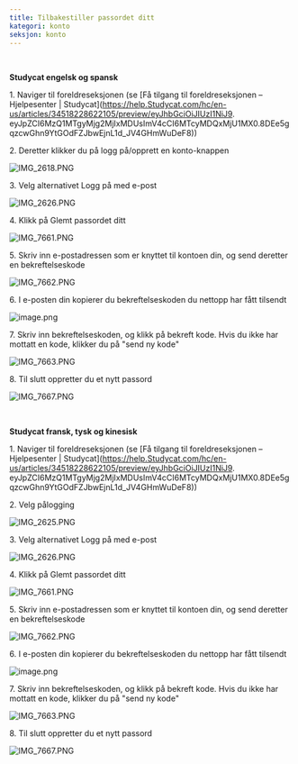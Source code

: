 ```yaml
---
title: Tilbakestiller passordet ditt
kategori: konto
seksjon: konto
---
```

 


**Studycat engelsk og spansk**


1\. Naviger til foreldreseksjonen (se [Få tilgang til foreldreseksjonen – Hjelpesenter \| Studycat](https://help.Studycat.com/hc/en-us/articles/34518228622105/preview/eyJhbGciOiJIUzI1NiJ9. eyJpZCI6MzQ1MTgyMjg2MjIxMDUsImV4cCI6MTcyMDQxMjU1MX0.8DEe5gqzcwGhn9YtGOdFZJbwEjnL1d_JV4GHmWuDeF8))


2\. Deretter klikker du på logg på/opprett en konto-knappen


![IMG_2618.PNG](https://help.Studycat.com/hc/article_attachments/34482878992025)


3\. Velg alternativet Logg på med e-post


![IMG_2626.PNG](https://help.Studycat.com/hc/article_attachments/34482878995737)


4\. Klikk på Glemt passordet ditt


![IMG_7661.PNG](https://help.Studycat.com/hc/article_attachments/34469007160729)


5\. Skriv inn e-postadressen som er knyttet til kontoen din, og send deretter en bekreftelseskode


![IMG_7662.PNG](https://help.Studycat.com/hc/article_attachments/34469007168281)


6\. I e-posten din kopierer du bekreftelseskoden du nettopp har fått tilsendt


![image.png](https://help.Studycat.com/hc/article_attachments/34469007171481)


7\. Skriv inn bekreftelseskoden, og klikk på bekreft kode. Hvis du ikke har mottatt en kode, klikker du på "send ny kode"


![IMG_7663.PNG](https://help.Studycat.com/hc/article_attachments/34469007173273)


8\. Til slutt oppretter du et nytt passord


![IMG_7667.PNG](https://help.Studycat.com/hc/article_attachments/34469053229337)


 


**Studycat fransk, tysk og kinesisk**


1\. Naviger til foreldreseksjonen (se [Få tilgang til foreldreseksjonen – Hjelpesenter \| Studycat](https://help.Studycat.com/hc/en-us/articles/34518228622105/preview/eyJhbGciOiJIUzI1NiJ9. eyJpZCI6MzQ1MTgyMjg2MjIxMDUsImV4cCI6MTcyMDQxMjU1MX0.8DEe5gqzcwGhn9YtGOdFZJbwEjnL1d_JV4GHmWuDeF8))


2\. Velg pålogging


![IMG_2625.PNG](https://help.Studycat.com/hc/article_attachments/34482879039257)


3\. Velg alternativet Logg på med e-post


![IMG_2626.PNG](https://help.Studycat.com/hc/article_attachments/34482878995737)


4\. Klikk på Glemt passordet ditt


![IMG_7661.PNG](https://help.Studycat.com/hc/article_attachments/34469007160729)


5\. Skriv inn e-postadressen som er knyttet til kontoen din, og send deretter en bekreftelseskode


![IMG_7662.PNG](https://help.Studycat.com/hc/article_attachments/34469007168281)


6\. I e-posten din kopierer du bekreftelseskoden du nettopp har fått tilsendt


![image.png](https://help.Studycat.com/hc/article_attachments/34469007171481)


7\. Skriv inn bekreftelseskoden, og klikk på bekreft kode. Hvis du ikke har mottatt en kode, klikker du på "send ny kode"


![IMG_7663.PNG](https://help.Studycat.com/hc/article_attachments/34469007173273)


8\. Til slutt oppretter du et nytt passord


![IMG_7667.PNG](https://help.Studycat.com/hc/article_attachments/34469053229337)